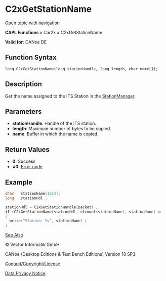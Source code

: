 # C2xGetStationName

[Open topic with navigation](../../../../../CANoeDEFamily.htm#Topics/CAPLFunctions/Car2x/Functions/CAPLfunctionC2xGetStationName.md)

**CAPL Functions** » Car2x » C2xGetStationName

**Valid for**: CANoe DE

## Function Syntax

```plaintext
long C2xGetStationName(long stationHandle, long length, char name[]);
```

## Description

Get the name assigned to the ITS Station in the [StationManager](../../../CANoeCANalyzer/Car2x/windows/StationManager/StationManager.md).

## Parameters

- **stationHandle**: Handle of the ITS station.
- **length**: Maximum number of bytes to be copied.
- **name**: Buffer in which the name is copied.

## Return Values

- **0**: Success
- **≠0**: [Error code](../CAPLfunctionsCar2xErrorCodes.md)

## Example

```c
char   stationName[1024];
long   stationHdl ;

stationHdl = C2xGetStationHandle(packet) ;
if (C2xGetStationName(stationHdl, elcount(stationName), stationName) == 0)
{
  write("Station: %s", stationName) ;
}
```

[See Also](javascript:void(0);)

© Vector Informatik GmbH

CANoe (Desktop Editions & Test Bench Editions) Version 18 SP3

[Contact/Copyright/License](../../../Shared/ContactCopyrightLicense.md)

[Data Privacy Notice](https://www.vector.com/int/en/company/get-info/privacy-policy/)